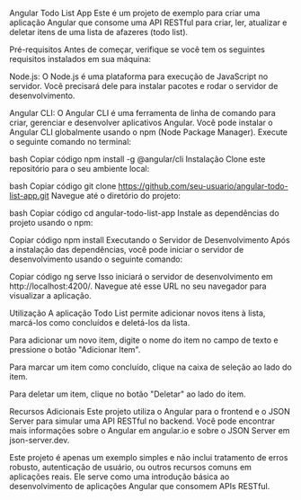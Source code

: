 Angular Todo List App
Este é um projeto de exemplo para criar uma aplicação Angular que consome uma API RESTful para criar, ler, atualizar e deletar itens de uma lista de afazeres (todo list).

Pré-requisitos
Antes de começar, verifique se você tem os seguintes requisitos instalados em sua máquina:

Node.js: O Node.js é uma plataforma para execução de JavaScript no servidor. Você precisará dele para instalar pacotes e rodar o servidor de desenvolvimento.

Angular CLI: O Angular CLI é uma ferramenta de linha de comando para criar, gerenciar e desenvolver aplicativos Angular. Você pode instalar o Angular CLI globalmente usando o npm (Node Package Manager). Execute o seguinte comando no terminal:

bash
Copiar código
npm install -g @angular/cli
Instalação
Clone este repositório para o seu ambiente local:

bash
Copiar código
git clone https://github.com/seu-usuario/angular-todo-list-app.git
Navegue até o diretório do projeto:

bash
Copiar código
cd angular-todo-list-app
Instale as dependências do projeto usando o npm:

Copiar código
npm install
Executando o Servidor de Desenvolvimento
Após a instalação das dependências, você pode iniciar o servidor de desenvolvimento usando o seguinte comando:

Copiar código
ng serve
Isso iniciará o servidor de desenvolvimento em http://localhost:4200/. Navegue até esse URL no seu navegador para visualizar a aplicação.

Utilização
A aplicação Todo List permite adicionar novos itens à lista, marcá-los como concluídos e deletá-los da lista.

Para adicionar um novo item, digite o nome do item no campo de texto e pressione o botão "Adicionar Item".

Para marcar um item como concluído, clique na caixa de seleção ao lado do item.

Para deletar um item, clique no botão "Deletar" ao lado do item.

Recursos Adicionais
Este projeto utiliza o Angular para o frontend e o JSON Server para simular uma API RESTful no backend. Você pode encontrar mais informações sobre o Angular em angular.io e sobre o JSON Server em json-server.dev.

Este projeto é apenas um exemplo simples e não inclui tratamento de erros robusto, autenticação de usuário, ou outros recursos comuns em aplicações reais. Ele serve como uma introdução básica ao desenvolvimento de aplicações Angular que consomem APIs RESTful.

